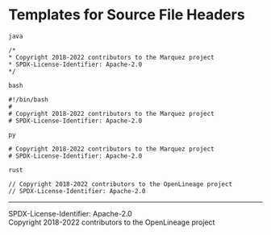 # Templates for Source File Headers

`java`

```
/* 
* Copyright 2018-2022 contributors to the Marquez project
* SPDX-License-Identifier: Apache-2.0
*/
```

`bash`

```   
#!/bin/bash
#
# Copyright 2018-2022 contributors to the Marquez project
# SPDX-License-Identifier: Apache-2.0
```

`py`

```
# Copyright 2018-2022 contributors to the Marquez project
# SPDX-License-Identifier: Apache-2.0
```

`rust`

```
// Copyright 2018-2022 contributors to the OpenLineage project
// SPDX-License-Identifier: Apache-2.0
```

----
SPDX-License-Identifier: Apache-2.0\
Copyright 2018-2022 contributors to the OpenLineage project